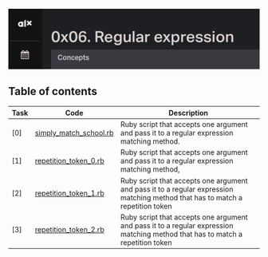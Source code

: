 ![Shell loops](assets/regexp.png)

## Table of contents
Task | Code | Description
-----|------ | -----------
[0] | [simply_match_school.rb](./0-simply_match_school.rb) |  Ruby script that accepts one argument and pass it to a regular expression matching method.
[1] | [repetition_token_0.rb](./1-repetition_token_0.rb) | Ruby script that accepts one argument and pass it to a regular expression matching method,
[2] | [repetition_token_1.rb](./2-repetition_token_1.rb) | Ruby script that accepts one argument and pass it to a regular expression matching method that has to match a repetition token
[3] | [repetition_token_2.rb](./3-repetition_token_2.rb) | Ruby script that accepts one argument and pass it to a regular expression matching method that has to match a repetition token

